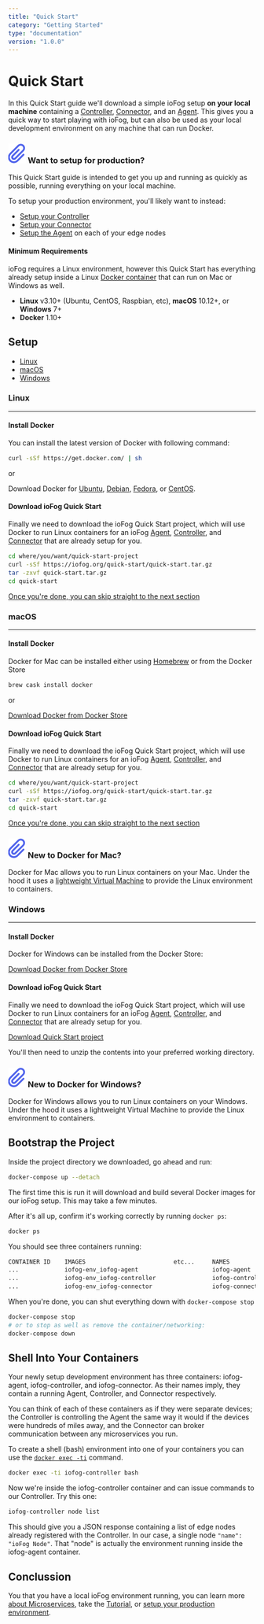 ```yaml
---
title: "Quick Start"
category: "Getting Started"
type: "documentation"
version: "1.0.0"
---
```


# Quick Start
In this Quick Start guide we'll download a simple ioFog setup <b>on your local machine</b> containing a [Controller](controller-overview), [Connector](connector-overview), and an [Agent](agent-overview). This gives you a quick way to start playing with ioFog, but can also be used as your local development environment on any machine that can run Docker.

<aside class="notifications note">
  <h3><img src="/images/icos/ico-note.svg" alt=""> Want to setup for production?</h3>
  <p>This Quick Start guide is intended to get you up and running as quickly as possible, running everything on your local machine.</p>
  <p>To setup your production environment, you'll likely want to instead:
    <ul>
      <li><a href="setup-your-controllers">Setup your Controller</a></li>
      <li><a href="setup-your-connectors">Setup your Connector</a></li>
      <li><a href="setup-your-agents">Setup the Agent</a> on each of your edge nodes</li>
    </ul>
  </p>
</aside>

#### Minimum Requirements
ioFog requires a Linux environment, however this Quick Start has everything already setup inside a Linux [Docker container](https://docs.docker.com/get-started/) that can run on Mac or Windows as well.

  - **Linux** v3.10+ (Ubuntu, CentOS, Raspbian, etc), **macOS** 10.12+, or **Windows** 7+
  - **Docker** 1.10+

## Setup
  - [Linux](#linux)
  - [macOS](#macos)
  - [Windows](#windows)

### Linux
---
#### Install Docker
You can install the latest version of Docker with following command:

```sh
curl -sSf https://get.docker.com/ | sh
```

or

Download Docker for [Ubuntu](https://docs.docker.com/install/linux/docker-ce/ubuntu/), [Debian](https://docs.docker.com/install/linux/docker-ce/debian/), [Fedora](https://docs.docker.com/install/linux/docker-ce/fedora/), or [CentOS](https://docs.docker.com/install/linux/docker-ce/centos/).

#### Download ioFog Quick Start
Finally we need to download the ioFog Quick Start project, which will use Docker to run Linux containers for an ioFog [Agent](agents-overview), [Controller](controller-overview), and [Connector](connectors-overview) that are already setup for you.

```sh
cd where/you/want/quick-start-project
curl -sSf https://iofog.org/quick-start/quick-start.tar.gz
tar -zxvf quick-start.tar.gz
cd quick-start
```

[Once you're done, you can skip straight to the next section](#)

### macOS
---
#### Install Docker
Docker for Mac can be installed either using [Homebrew](https://brew.sh/) or from the Docker Store

```sh
brew cask install docker
```

or

[Download Docker from Docker Store](https://docs.docker.com/docker-for-mac/install/)

#### Download ioFog Quick Start
Finally we need to download the ioFog Quick Start project, which will use Docker to run Linux containers for an ioFog [Agent](agents-overview), [Controller](controller-overview), and [Connector](connectors-overview) that are already setup for you.

```sh
cd where/you/want/quick-start-project
curl -sSf https://iofog.org/quick-start/quick-start.tar.gz
tar -zxvf quick-start.tar.gz
cd quick-start
```

[Once you're done, you can skip straight to the next section](#)

<aside class="notifications note">
  <h3><img src="/images/icos/ico-note.svg" alt=""> New to Docker for Mac?</h3>
  <p>Docker for Mac allows you to run Linux containers on your Mac. Under the hood it uses a <a href="https://docs.docker.com/docker-for-mac/docker-toolbox/">lightweight Virtual Machine</a> to provide the Linux environment to containers.</p>
</aside>

### Windows
---
#### Install Docker
Docker for Windows can be installed from the Docker Store:

[Download Docker from Docker Store](https://docs.docker.com/docker-for-windows/install/)

#### Download ioFog Quick Start
Finally we need to download the ioFog Quick Start project, which will use Docker to run Linux containers for an ioFog [Agent](agents-overview), [Controller](controller-overview), and [Connector](connectors-overview) that are already setup for you.

[Download Quick Start project](https://iofog.org/quick-start/quick-start.zip)

You'll then need to unzip the contents into your preferred working directory.

<aside class="notifications note">
  <h3><img src="/images/icos/ico-note.svg" alt=""> New to Docker for Windows?</h3>
  <p>Docker for Windows allows you to run Linux containers on your Windows. Under the hood it uses a lightweight Virtual Machine to provide the Linux environment to containers.</p>
</aside>

## Bootstrap the Project
Inside the project directory we downloaded, go ahead and run:

```sh
docker-compose up --detach
```

The first time this is run it will download and build several Docker images for our ioFog setup. This may take a few minutes.

After it's all up, confirm it's working correctly by running `docker ps`:

```sh
docker ps
```

You should see three containers running:

```sh
CONTAINER ID    IMAGES                         etc...     NAMES
...             iofog-env_iofog-agent                     iofog-agent
...             iofog-env_iofog-controller                iofog-controller
...             iofog-env_iofog-connector                 iofog-connector
```

When you're done, you can shut everything down with `docker-compose stop`

```sh
docker-compose stop
# or to stop as well as remove the container/networking:
docker-compose down
```

## Shell Into Your Containers
Your newly setup development environment has three containers: iofog-agent, iofog-controller, and iofog-connector. As their names imply, they contain a running Agent, Controller, and Connector respectively.

You can think of each of these containers as if they were separate devices; the Controller is controlling the Agent the same way it would if the devices were hundreds of miles away, and the Connector can broker communication between any microservices you run.

To create a shell (bash) environment into one of your containers you can use the [`docker exec -ti`](https://docs.docker.com/engine/reference/commandline/exec/) command.

```sh
docker exec -ti iofog-controller bash
```

Now we're inside the iofog-controller container and can issue commands to our Controller. Try this one:

```sh
iofog-controller node list
```

This should give you a JSON response containing a list of edge nodes already registered with the Controller. In our case, a single node `"name": "ioFog Node"`. That "node" is actually the environment running inside the iofog-agent container.

## Conclussion
You that you have a local ioFog environment running, you can learn more [about Microservices](microservices-overview), take the [Tutorial](tutorial-introduction), or [setup your production environment](setup-your-controllers).

